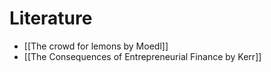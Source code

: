 # Literature
- [[The crowd for lemons by Moedl]]
- [[The Consequences of Entrepreneurial Finance by Kerr]]